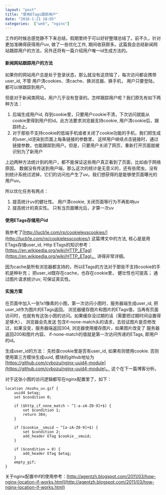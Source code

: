 ```yaml
---
layout: "post"
title: "使用ETags跟踪用户"
date: "2016-1-21 18:05"
categories:  ["web", "nginx"]
---
```


工作的时候总感觉静不下来总结，假期里终于可以好好整理总结了。前不久，针对更加准确得获得用户uv, 做了一些优化工作, 期间收获颇多。这篇我会总结新闻网站跟踪用户的方法，另外还将有一篇介绍用户唯一id生成方法的。

#### 新闻网站跟踪用户的方法

如果你的网站用户总是处于登录状态，那么就没有这烦恼了，每次访问都会携带user_id, 不管
用户清cookies、清cache、换浏览器、换手机， 用户只要登陆，都可以继跟踪到用户。

但是对于新闻类网站，用户几乎没有登录的。怎样跟踪用户呢？我们原先有如下两种方法：

1. 后端生成用户id, 存到cookie里，只要用户cookie不清，下次访问就能从cookie里得到用户的id。此方法要求浏览器支持cookie, 用户清cookie后，跟踪终止。
2. 对于那些不支持cookie的低端手机或者关闭了cookie功能的手机，我们把生成的user_id渲染到页面上每条链接的参数里， 这样用户继续点击链接时，通过链接参数，也能跟踪到用户。但是，只要用户关闭了网页，重新打开页面就被识别为了新用户

上边两种方法统计到的用户，都不能保证这些用户真正看到了页面，比如由于网络原因， 数据没有传送到用户端，那么这次的统计是无意义的，还有些爬虫，没有别统计系统过滤掉，它们的访问也产生了uv。我们想获得的是能够使页面曝光的用户uv。

所以优化任务有两点：

1. 提高统计uv的健壮性。 用户清cookie, 关闭页面等行为不再影响uv
2. 提高统计的真实性。 只有当页面曝光后，才算一次uv

#### 使用ETags存储用户id

我参考了[http://lucb1e.com/rp/cookielesscookies/](http://lucb1e.com/rp/cookielesscookies/) 这篇博文中的方法, 核心是是用ETags存储user_id, Http ETags的知识参考：[https://en.wikipedia.org/wiki/HTTP_ETag](https://en.wikipedia.org/wiki/HTTP_ETag)， 讲得非常详细。

因为cache是所有浏览器都支持的，所以ETags的方法对于那些不支持cookie的手机是种补充； 把user_id既存在cache，也存在cookie里，
健壮性也可提高； 通过图片请求统计uv, 可保证真实性。

#### 实施方案

在页面中加入一张1x1像素的小图，第一次访问小图时，服务器端生成user_id, 把user_id作为图片的ETags返回。 浏览器缓存图片和图片的ETags值，当再有页面访问时，也就有有这张小图的访问。如果缓存没过期的话（需要把过期时间设置得足够大）， 浏览器会先发送
包含if-none-match头的请求，去验证图片是否修改过，如果没变，服务器端返回304, 浏览器使用缓存图片，如果图片改变了
服务器返回200和图片内容。 if-none-match的值就是第一次访问传递的ETags, 即用户的id。

生成user_id的方法： 先检查cookie里是否有user_id, 如果有则使用cookie. 否则使用第三方模块生成uuid, 模块的github地址为[https://github.com/cybozu/nginx-uuid4-module](https://github.com/cybozu/nginx-uuid4-module)， 这个在下一篇博客分析。

对于这张小图的访问逻辑都写在nginx配置里了，如下：


    location /msohu_uv.gif {
        uuid4 $etag;
        set $condition 0;

        if ($http_if_none_match ~ ^[-a-zA-Z0-9]+$) {
            set $condition 1;
            return 304;
        }

        if ($cookie__smuid ~ ^[a-zA-Z0-9]+$) {
            set $condition 2;
            add_header ETag $cookie__smuid;
        }

        if ($condition = 0) {
            add_header ETag $etag;
        }
        empty_gif;
    }

关于nginx配置中if的使用参考：[http://agentzh.blogspot.com/2011/03/how-nginx-location-if-works.html](http://agentzh.blogspot.com/2011/03/how-nginx-location-if-works.html)
